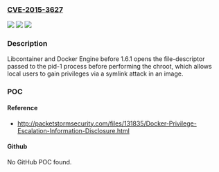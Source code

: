 ### [CVE-2015-3627](https://cve.mitre.org/cgi-bin/cvename.cgi?name=CVE-2015-3627)
![](https://img.shields.io/static/v1?label=Product&message=n%2Fa&color=blue)
![](https://img.shields.io/static/v1?label=Version&message=n%2Fa&color=blue)
![](https://img.shields.io/static/v1?label=Vulnerability&message=n%2Fa&color=brighgreen)

### Description

Libcontainer and Docker Engine before 1.6.1 opens the file-descriptor passed to the pid-1 process before performing the chroot, which allows local users to gain privileges via a symlink attack in an image.

### POC

#### Reference
- http://packetstormsecurity.com/files/131835/Docker-Privilege-Escalation-Information-Disclosure.html

#### Github
No GitHub POC found.

